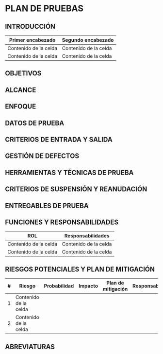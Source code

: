 # PLAN DE PRUEBAS

## INTRODUCCIÓN

| Primer encabezado | Segundo encabezado |
| ------------- | ------------- |
| Contenido de la celda  | Contenido de la celda  | 
| Contenido de la celda  | Contenido de la celda  |

## OBJETIVOS

## ALCANCE

## ENFOQUE 

## DATOS DE PRUEBA

## CRITERIOS DE ENTRADA Y SALIDA

## GESTIÓN DE DEFECTOS

## HERRAMIENTAS Y TÉCNICAS DE PRUEBA

## CRITERIOS DE SUSPENSIÓN Y REANUDACIÓN

## ENTREGABLES DE PRUEBA

## FUNCIONES Y RESPONSABILIDADES

| ROL | Responsabilidades |
| ------------- | ------------- |
| Contenido de la celda  | Contenido de la celda  |
| Contenido de la celda  | Contenido de la celda  |

## RIESGOS POTENCIALES Y PLAN DE MITIGACIÓN

| # | Riesgo | Probabilidad | Impacto | Plan de mitigación | Responsable |
| ------------- | ------------- | ------------- | ------------- | ------------- | ------------- |
| 1  | Contenido de la celda | | | | |
| 2  | Contenido de la celda  | | | | |

## ABREVIATURAS


